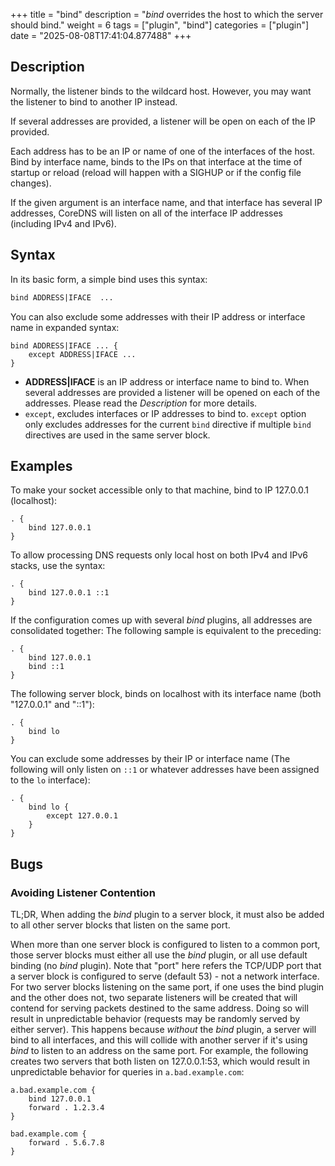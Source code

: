 +++
title = "bind"
description = "*bind* overrides the host to which the server should bind."
weight = 6
tags = ["plugin", "bind"]
categories = ["plugin"]
date = "2025-08-08T17:41:04.877488"
+++

## Description

Normally, the listener binds to the wildcard host. However, you may want the listener to bind to
another IP instead.

If several addresses are provided, a listener will be open on each of the IP provided.

Each address has to be an IP or name of one of the interfaces of the host. Bind by interface name, binds to the IPs on that interface at the time of startup or reload (reload will happen with a SIGHUP or if the config file changes).

If the given argument is an interface name, and that interface has several IP addresses, CoreDNS will listen on all of the interface IP addresses (including IPv4 and IPv6).

## Syntax

In its basic form, a simple bind uses this syntax:

~~~ txt
bind ADDRESS|IFACE  ...
~~~

You can also exclude some addresses with their IP address or interface name in expanded syntax:

~~~
bind ADDRESS|IFACE ... {
    except ADDRESS|IFACE ...
}
~~~



* **ADDRESS|IFACE** is an IP address or interface name to bind to.
When several addresses are provided a listener will be opened on each of the addresses. Please read the *Description* for more details.
* `except`, excludes interfaces or IP addresses to bind to. `except` option only excludes addresses for the current `bind` directive if multiple `bind` directives are used in the same server block.
## Examples

To make your socket accessible only to that machine, bind to IP 127.0.0.1 (localhost):

~~~ corefile
. {
    bind 127.0.0.1
}
~~~

To allow processing DNS requests only local host on both IPv4 and IPv6 stacks, use the syntax:

~~~ corefile
. {
    bind 127.0.0.1 ::1
}
~~~

If the configuration comes up with several *bind* plugins, all addresses are consolidated together:
The following sample is equivalent to the preceding:

~~~ corefile
. {
    bind 127.0.0.1
    bind ::1
}
~~~

The following server block, binds on localhost with its interface name (both "127.0.0.1" and "::1"):

~~~ corefile
. {
    bind lo
}
~~~

You can exclude some addresses by their IP or interface name (The following will only listen on `::1` or whatever addresses have been assigned to the `lo` interface):

~~~ corefile
. {
    bind lo {
        except 127.0.0.1
    }
}
~~~

## Bugs

### Avoiding Listener Contention

TL;DR, When adding the _bind_ plugin to a server block, it must also be added to all other server blocks that listen on the same port.

When more than one server block is configured to listen to a common port, those server blocks must either
all use the _bind_ plugin, or all use default binding (no _bind_ plugin).  Note that "port" here refers the TCP/UDP port that
a server block is configured to serve (default 53) - not a network interface. For two server blocks listening on the same port,
if one uses the bind plugin and the other does not, two separate listeners will be created that will contend for serving
packets destined to the same address.  Doing so will result in unpredictable behavior (requests may be randomly
served by either server). This happens because *without* the *bind* plugin, a server will bind to all
interfaces, and this will collide with another server if it's using *bind* to listen to an address
on the same port. For example, the following creates two servers that both listen on 127.0.0.1:53,
which would result in unpredictable behavior for queries in `a.bad.example.com`:

```
a.bad.example.com {
    bind 127.0.0.1
    forward . 1.2.3.4
}

bad.example.com {
    forward . 5.6.7.8
}
```
